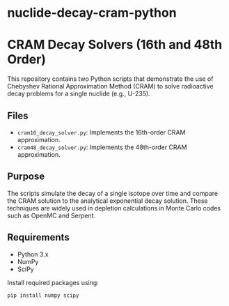 # nuclide-decay-cram-python
# CRAM Decay Solvers (16th and 48th Order)

This repository contains two Python scripts that demonstrate the use of Chebyshev Rational Approximation Method (CRAM) to solve radioactive decay problems for a single nuclide (e.g., U-235).

## Files

- `cram16_decay_solver.py`: Implements the 16th-order CRAM approximation.
- `cram48_decay_solver.py`: Implements the 48th-order CRAM approximation.

## Purpose

The scripts simulate the decay of a single isotope over time and compare the CRAM solution to the analytical exponential decay solution. These techniques are widely used in depletion calculations in Monte Carlo codes such as OpenMC and Serpent.

## Requirements

- Python 3.x
- NumPy
- SciPy

Install required packages using:

```bash
pip install numpy scipy

